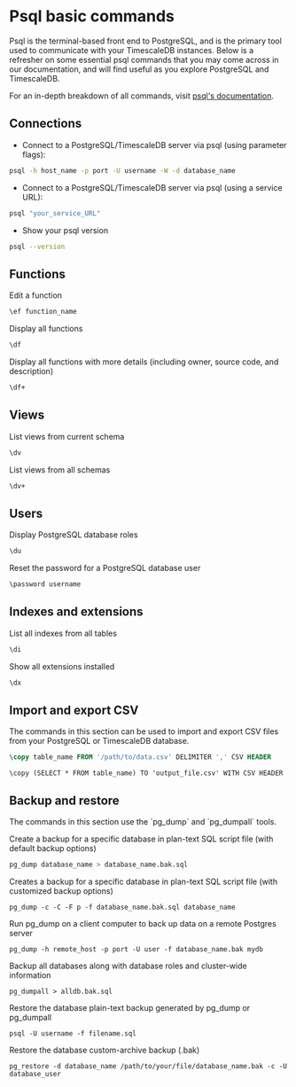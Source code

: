 # Psql basic commands

Psql is the terminal-based front end to PostgreSQL, and is the primary tool used
to communicate with your TimescaleDB instances. Below is a refresher on some essential
psql commands that you may come across in our documentation, and will find useful
as you explore PostgreSQL and TimescaleDB.

For an in-depth breakdown of all commands, visit [psql's documentation](https://www.postgresql.org/docs/13/app-psql.html).

## Connections

* Connect to a PostgreSQL/TimescaleDB server via psql (using parameter flags):

```bash
psql -h host_name -p port -U username -W -d database_name
```

* Connect to a PostgreSQL/TimescaleDB server via psql (using a service URL):

```bash
psql "your_service_URL"
```

* Show your psql version
```bash
psql --version
```

## Functions

Edit a function

```bash
\ef function_name
```

Display all functions

```bash
\df
```

Display all functions with more details (including owner, source code, and description)
```bash
\df+
```

## Views

List views from current schema

```bash
\dv
```

List views from all schemas
```bash
\dv+
```

## Users

Display PostgreSQL database roles
```bash
\du
```

Reset the password for a PostgreSQL database user
```bash
\password username
```

## Indexes and extensions

List all indexes from all tables

```bash
\di
```

Show all extensions installed
```bash
\dx
```

## Import and export CSV
The commands in this section can be used to import and export CSV files from your PostgreSQL or TimescaleDB database.

<terminal>

<tab label="Import">

```sql
\copy table_name FROM '/path/to/data.csv' DELIMITER ',' CSV HEADER
```

</tab>

<tab label="Export">

```
\copy (SELECT * FROM table_name) TO 'output_file.csv' WITH CSV HEADER

```

</tab>

</terminal>

## Backup and restore

<highlight type="note">
The commands in this section use the `pg_dump` and `pg_dumpall` tools.
</highlight>

Create a backup for a specific database in plan-text SQL script file
   (with default backup options)

```sql
pg_dump database_name > database_name.bak.sql
```

Creates a backup for a specific database in plan-text SQL script file (with customized backup options)

```
pg_dump -c -C -F p -f database_name.bak.sql database_name
```

Run pg_dump on a client computer to back up data on a remote Postgres server

```
pg_dump -h remote_host -p port -U user -f database_name.bak mydb
```

Backup all databases along with database roles and cluster-wide information

```
pg_dumpall > alldb.bak.sql
```

Restore the database plain-text backup generated by pg_dump or pg_dumpall

```
psql -U username -f filename.sql
```

Restore the database custom-archive backup (.bak)

```
pg_restore -d database_name /path/to/your/file/database_name.bak -c -U database_user
```
